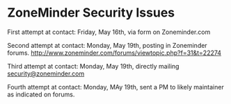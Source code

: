 ZoneMinder Security Issues
==========

First attempt at contact: Friday, May 16th, via form on Zoneminder.com

Second attempt at contact: Monday, May 19th, posting in Zoneminder forums.  http://www.zoneminder.com/forums/viewtopic.php?f=31&t=22274

Third attempt at contact: Monday, May 19th, directly mailing security@zoneminder.com

Fourth attempt at contact: Monday, MAy 19th, sent a PM to likely maintainer as indicated on forums.

